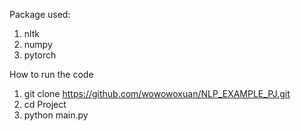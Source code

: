 Package used:
1. nltk
2. numpy
3. pytorch

How to run the code
1. git clone https://github.com/wowowoxuan/NLP_EXAMPLE_PJ.git
2. cd Project
3. python main.py
